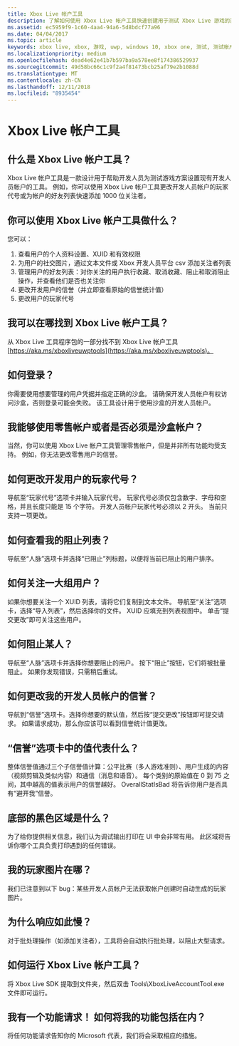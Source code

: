 ```yaml
---
title: Xbox Live 帐户工具
description: 了解如何使用 Xbox Live 帐户工具快速创建用于测试 Xbox Live 游戏的测试帐户。
ms.assetid: ec5959f9-1c60-4aa4-94a6-5d8bdcf77a96
ms.date: 04/04/2017
ms.topic: article
keywords: xbox live, xbox, 游戏, uwp, windows 10, xbox one, 测试, 测试帐户
ms.localizationpriority: medium
ms.openlocfilehash: dead4e62e41b7b597ba9a578ee8f174386529937
ms.sourcegitcommit: 49d58bc66c1c9f2a4f81473bcb25af79e2b1088d
ms.translationtype: MT
ms.contentlocale: zh-CN
ms.lasthandoff: 12/11/2018
ms.locfileid: "8935454"
---
```

# <a name="xbox-live-account-tool"></a>Xbox Live 帐户工具

## <a name="what-is-xbox-live-account-tool"></a>什么是 Xbox Live 帐户工具？
Xbox Live 帐户工具是一款设计用于帮助开发人员为测试游戏方案设置现有开发人员帐户的工具。 例如，你可以使用 Xbox Live 帐户工具更改开发人员帐户的玩家代号或为帐户的好友列表快速添加 1000 位关注者。

## <a name="what-can-i-do-with-xbox-live-account-tool"></a>你可以使用 Xbox Live 帐户工具做什么？
您可以：
  1. 查看用户的个人资料设置、XUID 和有效权限
  2. 为用户的社交图片，通过文本文件或 Xbox 开发人员平台 csv 添加关注者列表
  3. 管理用户的好友列表：对你关注的用户执行收藏、取消收藏、阻止和取消阻止操作，并查看他们是否也关注你
  4. 更改开发用户的信誉（并立即查看原始的信誉统计值）
  5. 更改用户的玩家代号

## <a name="where-can-i-find-xbox-live-account-tool"></a>我可以在哪找到 Xbox Live 帐户工具？
从 Xbox Live 工具程序包的一部分找不到 Xbox Live 帐户工具[https://aka.ms/xboxliveuwptools](https://aka.ms/xboxliveuwptools)。

## <a name="how-do-i-log-in"></a>如何登录？
你需要使用想要管理的用户凭据并指定正确的沙盒。 请确保开发人员帐户有权访问沙盒，否则登录可能会失败。 该工具设计用于使用沙盒的开发人员帐户。

## <a name="can-i-use-a-retail-account-or-does-it-have-to-be-a-sandboxed-account"></a>我能够使用零售帐户或者是否必须是沙盒帐户？
当然，你可以使用 Xbox Live 帐户工具管理零售帐户，但是并非所有功能均受支持。 例如，你无法更改零售用户的信誉。

## <a name="how-do-i-change-a-dev-users-gamertag"></a>如何更改开发用户的玩家代号？
导航至“玩家代号”选项卡并输入玩家代号。 玩家代号必须仅包含数字、字母和空格，并且长度只能是 15 个字符。 开发人员帐户玩家代号必须以 2 开头。 当前只支持一项更改。

## <a name="how-do-i-see-my-block-list"></a>如何查看我的阻止列表？
导航至“人脉”选项卡并选择“已阻止”列标题，以便将当前已阻止的用户排序。

## <a name="how-do-i-follow-a-large-group-of-users"></a>如何关注一大组用户？
如果你想要关注一个 XUID 列表，请将它们复制到文本文件。 导航至“关注”选项卡，选择“导入列表”，然后选择你的文件。 XUID 应填充到列表视图中。 单击“提交更改”即可关注这些用户。

## <a name="how-do-i-block-someone"></a>如何阻止某人？
导航至“人脉”选项卡并选择你想要阻止的用户。 按下“阻止”按钮，它们将被批量阻止。 如果你发现错误，只需稍后重试。

## <a name="how-do-i-change-my-dev-accounts-repuation"></a>如何更改我的开发人员帐户的信誉？
导航到“信誉”选项卡。选择你想要的默认值，然后按“提交更改”按钮即可提交请求。 如果请求成功，那么你应该可以看到信誉统计值更改。

## <a name="what-do-the-values-in-the-reputation-tab-mean"></a>“信誉”选项卡中的值代表什么？
整体信誉值通过三个子信誉值计算：公平比赛（多人游戏准则）、用户生成的内容（视频剪辑及类似内容）和通信（消息和语音）。 每个类别的原始值在 0 到 75 之间，其中越高的值表示用户的信誉越好。 OverallStatIsBad 将告诉你用户是否具有“避开我”信誉。

## <a name="whats-the-black-area-at-the-bottom"></a>底部的黑色区域是什么？
为了给你提供相关信息，我们认为调试输出打印在 UI 中会非常有用。 此区域将告诉你哪个工具负责打印遇到的任何错误。

## <a name="wheres-my-gamerpic"></a>我的玩家图片在哪？
我们已注意到以下 bug：某些开发人员帐户无法获取帐户创建时自动生成的玩家图片。

## <a name="why-are-things-happening-so-slowly"></a>为什么响应如此慢？
对于批处理操作（如添加关注者），工具将会自动执行批处理，以阻止大型请求。

## <a name="how-do-i-run-xbox-live-account-tool"></a>如何运行 Xbox Live 帐户工具？
将 Xbox Live SDK 提取到文件夹，然后双击 Tools\XboxLiveAccountTool.exe 文件即可运行。

## <a name="i-have-a-feature-request-how-do-i-get-my-feature-incorporated"></a>我有一个功能请求！ 如何将我的功能包括在内？
将任何功能请求告知你的 Microsoft 代表，我们将会采取相应的措施。
